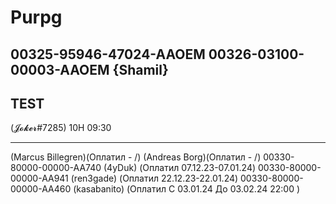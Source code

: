 # Purpg
00325-95946-47024-AAOEM
00326-03100-00003-AAOEM {Shamil}
-------
TEST
-------
 (𝓙𝓸𝓴𝓮𝓻#7285) 10H 09:30



-------
 (Marcus Billegren)(Оплатил - /)
 (Andreas Borg)(Оплатил - /)
00330-80000-00000-AA740 (4yDuk) (Оплатил 07.12.23-07.01.24)
00330-80000-00000-AA941 (ren3gade) (Оплатил 22.12.23-22.01.24)
00330-80000-00000-AA460 (kasabanito) (Оплатил C 03.01.24 До 03.02.24  22:00 )



